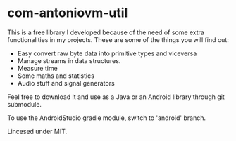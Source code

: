 # com-antoniovm-util

This is a free library I developed because of the need of some extra functionalities in my projects. These are some of the things you will find out:

 - Easy convert raw byte data into primitive types and viceversa
 - Manage streams in data structures.
 - Measure time
 - Some maths and statistics
 - Audio stuff and signal generators
    
Feel free to download it and use as a Java or an Android library through git submodule.

To use the AndroidStudio gradle module, switch to 'android' branch.

Lincesed under MIT.
